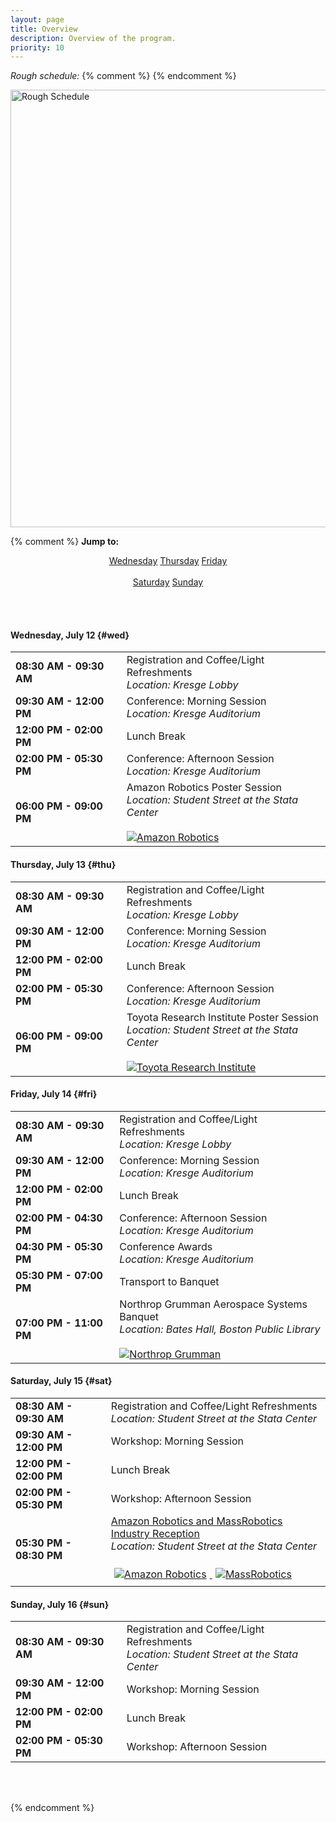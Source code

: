 ```yaml
---
layout: page
title: Overview
description: Overview of the program.
priority: 10
---
```


<i>Rough schedule:</i>
{% comment %}
<object data="schedule-crop.pdf" width="600" height="600" type='application/pdf'/>
{% endcomment %}

<img src="{{ site.baseurl }}/images/schedule-crop.jpg"
       alt="Rough Schedule" width = "700" /> 


{% comment %}
<b>Jump to:</b>

<center>
  <a class="btn btn-primary" href="#wed" role="button">Wednesday</a>
  <a class="btn btn-primary" href="#thu" role="button">Thursday</a>
  <a class="btn btn-primary" href="#fri" role="button">Friday</a>
  <span class="visible-xs-inline"><br><br></span>
  <a class="btn btn-primary" href="#sat" role="button">Saturday</a>
  <a class="btn btn-primary" href="#sun" role="button">Sunday</a>
</center>

<br/><br/>

#### Wednesday, July 12  {#wed}

<table class="table table-striped table-overview">
  <tr>
    <td><b>08:30 AM - 09:30 AM</b></td>
    <td>
      Registration and Coffee/Light Refreshments
      <br/>
      <i>Location: Kresge Lobby</i>
    </td>
  </tr>
  <tr>
    <td><b>09:30 AM - 12:00 PM</b></td>
    <td>
      Conference: Morning Session
      <br/>
      <i>Location: Kresge Auditorium</i>
    </td>
  </tr>
  <tr>
    <td><b>12:00 PM - 02:00 PM</b></td>
    <td>
      Lunch Break
    </td>
  </tr>
  <tr>
    <td><b>02:00 PM - 05:30 PM</b></td>
    <td>
      Conference: Afternoon Session
      <br/>
      <i>Location: Kresge Auditorium</i>
    </td>
  </tr>
  <tr>
    <td><b>06:00 PM - 09:00 PM</b></td>
    <td>
      Amazon Robotics Poster Session
      <br/>
      <i>Location: Student Street at the Stata Center</i>
      <br/><br/>
      <a href="https://www.amazonrobotics.com/">
        <img src="{{ site.baseurl }}/images/sponsors/amazonrobotics.png"
             alt="Amazon Robotics" style="max-width: 100%; max-height: 4em;"/>
      </a>
    </td>
  </tr>
</table>

#### Thursday, July 13  {#thu}

<table class="table table-striped table-overview">
  <tr>
    <td><b>08:30 AM - 09:30 AM</b></td>
    <td>
      Registration and Coffee/Light Refreshments
      <br/>
      <i>Location: Kresge Lobby</i>
    </td>
  </tr>
  <tr>
    <td><b>09:30 AM - 12:00 PM</b></td>
    <td>
      Conference: Morning Session
      <br/>
      <i>Location: Kresge Auditorium</i>
    </td>
  </tr>
  <tr>
    <td><b>12:00 PM - 02:00 PM</b></td>
    <td>
      Lunch Break
    </td>
  </tr>
  <tr>
    <td><b>02:00 PM - 05:30 PM</b></td>
    <td>
      Conference: Afternoon Session
      <br/>
      <i>Location: Kresge Auditorium</i>
    </td>
  </tr>
  <tr>
    <td><b>06:00 PM - 09:00 PM</b></td>
    <td>
      Toyota Research Institute Poster Session
      <br/>
      <i>Location: Student Street at the Stata Center</i>
      <br/><br/>
      <a href="http://www.tri.global/">
        <img src="{{ site.baseurl }}/images/sponsors/tri.png"
             alt="Toyota Research Institute" style="max-width: 100%; max-height: 4em;"/>
      </a>
    </td>
  </tr>
</table>

#### Friday, July 14  {#fri}

<table class="table table-striped table-overview">
  <tr>
    <td><b>08:30 AM - 09:30 AM</b></td>
    <td>
      Registration and Coffee/Light Refreshments
      <br/>
      <i>Location: Kresge Lobby</i>
    </td>
  </tr>
  <tr>
    <td><b>09:30 AM - 12:00 PM</b></td>
    <td>
      Conference: Morning Session
      <br/>
      <i>Location: Kresge Auditorium</i>
    </td>
  </tr>
  <tr>
    <td><b>12:00 PM - 02:00 PM</b></td>
    <td>
      Lunch Break
    </td>
  </tr>
  <tr>
    <td><b>02:00 PM - 04:30 PM</b></td>
    <td>
      Conference: Afternoon Session
      <br/>
      <i>Location: Kresge Auditorium</i>
    </td>
  </tr>
  <tr>
    <td><b>04:30 PM - 05:30 PM</b></td>
    <td>
      Conference Awards
      <br/>
      <i>Location: Kresge Auditorium</i>
    </td>
  </tr>
  <tr>
    <td><b>05:30 PM - 07:00 PM</b></td>
    <td>
      Transport to Banquet
    </td>
  </tr>
  <tr>
    <td><b>07:00 PM - 11:00 PM</b></td>
    <td>
      Northrop Grumman Aerospace Systems Banquet
      <br/>
      <i>Location: Bates Hall, Boston Public Library</i>
      <br/><br/>
      <a href="http://www.northropgrumman.com/">
        <img src="{{ site.baseurl }}/images/sponsors/northropgrumman.png"
             alt="Northrop Grumman" style="max-width: 100%; max-height: 4em;"/>
      </a>
    </td>
  </tr>
</table>

#### Saturday, July 15  {#sat}

<table class="table table-striped table-overview">
  <tr>
    <td><b>08:30 AM - 09:30 AM</b></td>
    <td>
      Registration and Coffee/Light Refreshments
      <br/>
      <i>Location: Student Street at the Stata Center</i>
    </td>
  </tr>
  <tr>
    <td><b>09:30 AM - 12:00 PM</b></td>
    <td>
      Workshop: Morning Session
    </td>
  </tr>
  <tr>
    <td><b>12:00 PM - 02:00 PM</b></td>
    <td>
      Lunch Break
    </td>
  </tr>
  <tr>
    <td><b>02:00 PM - 05:30 PM</b></td>
    <td>
      Workshop: Afternoon Session
    </td>
  </tr>
  <tr>
    <td><b>05:30 PM - 08:30 PM</b></td>
    <td>
      <a href="{{ site.baseurl }}/program/industry/">
        Amazon Robotics and MassRobotics Industry Reception
      </a>
      <br/>
      <i>Location: Student Street at the Stata Center</i>
      <br/><br/>
      <a href="https://www.amazonrobotics.com/">
        <img src="{{ site.baseurl }}/images/sponsors/amazonrobotics.png"
             alt="Amazon Robotics" style="max-width: 45%; max-height: 4em; margin: 5px;"/>
      </a>
      <a href="https://www.massrobotics.org/">
        <img src="{{ site.baseurl }}/images/sponsors/massrobotics.png"
             alt="MassRobotics" style="max-width: 45%; max-height: 4em; margin: 5px;"/>
      </a>
    </td>
  </tr>
</table>

#### Sunday, July 16  {#sun}

<table class="table table-striped table-overview">
  <tr>
    <td><b>08:30 AM - 09:30 AM</b></td>
    <td>
      Registration and Coffee/Light Refreshments
      <br/>
      <i>Location: Student Street at the Stata Center</i>
    </td>
  </tr>
  <tr>
    <td><b>09:30 AM - 12:00 PM</b></td>
    <td>
      Workshop: Morning Session
    </td>
  </tr>
  <tr>
    <td><b>12:00 PM - 02:00 PM</b></td>
    <td>
      Lunch Break
    </td>
  </tr>
  <tr>
    <td><b>02:00 PM - 05:30 PM</b></td>
    <td>
      Workshop: Afternoon Session
    </td>
  </tr>
</table>

<br/><br/>

{% endcomment %}